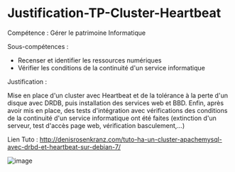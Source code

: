 # Justification-TP-Cluster-Heartbeat

Compétence : Gérer le patrimoine Informatique

Sous-compétences :

- Recenser et identifier les ressources numériques
- Vérifier les conditions de la continuité d'un service informatique


Justification :

Mise en place d'un cluster avec Heartbeat et de la tolérance à la perte d'un disque avec DRDB, puis installation des services web et BBD.
Enfin, après avoir mis en place, des tests d'intégration avec vérifications des conditions de la continuité d'un service informatique ont été faites (extinction d'un serveur, test d'accès page web, vérification basculement,...) 

Lien Tuto :
http://denisrosenkranz.com/tuto-ha-un-cluster-apachemysql-avec-drbd-et-heartbeat-sur-debian-7/

![image](https://user-images.githubusercontent.com/102241648/159734209-56493093-55bc-45ac-a50f-f13537996077.png)

